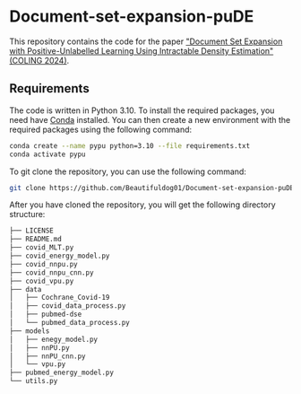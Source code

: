 # Document-set-expansion-puDE

This repository contains the code for the paper ["Document Set Expansion with Positive-Unlabelled Learning Using Intractable Density Estimation" (COLING 2024)](https://arxiv.org/pdf/2403.17473.pdf).

## Requirements

The code is written in Python 3.10. To install the required packages, you need have [Conda](https://docs.anaconda.com/free/miniconda/) installed. You can then create a new environment with the required packages using the following command:

```zsh
conda create --name pypu python=3.10 --file requirements.txt
conda activate pypu
```

To git clone the repository, you can use the following command:

```zsh
git clone https://github.com/Beautifuldog01/Document-set-expansion-puDE.git
```

After you have cloned the repository, you will get the following directory structure:

```zsh
├── LICENSE
├── README.md
├── covid_MLT.py
├── covid_energy_model.py
├── covid_nnpu.py
├── covid_nnpu_cnn.py
├── covid_vpu.py
├── data
│   ├── Cochrane_Covid-19
│   ├── covid_data_process.py
│   ├── pubmed-dse
│   └── pubmed_data_process.py
├── models
│   ├── enegy_model.py
│   ├── nnPU.py
│   ├── nnPU_cnn.py
│   └── vpu.py
├── pubmed_energy_model.py
└── utils.py
```
